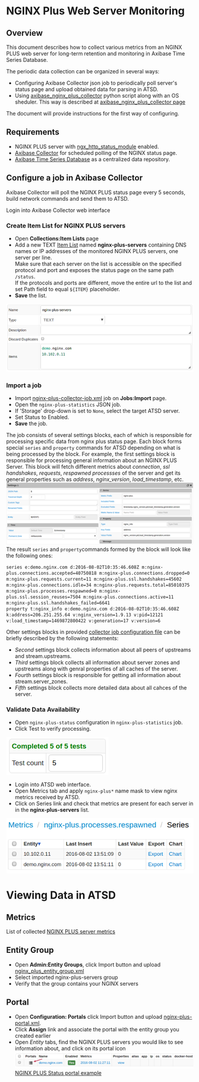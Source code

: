 # NGINX Plus Web Server Monitoring
## Overview

This document describes how to collect various metrics from an NGINX PLUS web server for long-term retention and monitoring in Axibase Time Series Database.

The periodic data collection can be organized in several ways:
* Configuring Axibase Collector json job to periodically poll server's status page and upload obtained data for parsing in ATSD.
* Using [axibase_nginx_plus_collector](https://github.com/axibase/axibase-collector-docs/tree/master/jobs/examples/nginx-plus/axibase-nginx-plus-collector/src) python script along with an OS sheduler. This way is described at [axibase_nginx_plus_collector page](https://github.com/axibase/axibase-collector-docs/tree/master/jobs/examples/nginx-plus/axibase-nginx-plus-collector)

The document will provide instructions for the first way of configuring.
## Requirements
* NGINX PLUS server with [ngx_http_status_module](http://nginx.org/en/docs/http/ngx_http_status_module.html) enabled.
* [Axibase Collector](https://github.com/axibase/axibase-collector-docs/blob/master/README.md) for scheduled polling of the NGINX status page.
* [Axibase Time Series Database](https://github.com/axibase/atsd-docs/blob/master/installation/README.md) as a centralized data repository.

## Configure a job in Axibase Collector
Axibase Collector will poll the NGINX PLUS status page every 5 seconds, build network commands and send them to ATSD.

Login into Axibase Collector web interface
### Create Item List for NGINX PLUS servers
* Open **Collections:Item Lists** page
* Add a new TEXT [Item List](/collections.md) named **nginx-plus-servers** containing DNS names or IP addresses of the monitored NGINX PLUS servers, one server per line. <br>Make sure that each server on the list is accessible on the specified protocol and port and exposes the status page on the same path `/status`. <br>If the protocols and ports are different, move the entire url to the list and set Path field to equal `${ITEM}` placeholder.
* **Save** the list.

![Server list example](./images/ngp_item_list.png)

### Import a job
* Import [nginx-plus-collector-job.xml](./configs/nginx-plus-collector-job.xm) job on **Jobs:Import** page.
* Open the `nginx-plus-statistics` JSON job. 
* If 'Storage' drop-down is set to `None`, select the target ATSD server.
* Set Status to Enabled.
* **Save** the job.

The job consists of several settings blocks, each of which is responsible for processing specific data from nginx plus status page. Each block forms special `series` and `property` commands for ATSD depending on what is being processed by the block. For example, the first settings block is responsible for processing general information about an NGINX PLUS Server. This block will fetch different metrics about *connection*, *ssl handshakes*, *requests*, *respawned processses* of the server and get its general properties such as *address*, *nginx_version*, *load_timestamp*, etc.
![First settings block](./images/ngp_first_settings_block.png)
The result `series` and `property`commands formed by the block will look like the following ones:

```ls
series e:demo.nginx.com d:2016-08-02T10:35:46.608Z m:nginx-plus.connections.accepted=40750818 m:nginx-plus.connections.dropped=0 m:nginx-plus.requests.current=11 m:nginx-plus.ssl.handshakes=45602 m:nginx-plus.connections.idle=34 m:nginx-plus.requests.total=85010375 m:nginx-plus.processes.respawned=0 m:nginx-plus.ssl.session_reuses=7504 m:nginx-plus.connections.active=11 m:nginx-plus.ssl.handshakes_failed=6641
property t:nginx_info e:demo.nginx.com d:2016-08-02T10:35:46.608Z k:address=206.251.255.64 v:nginx_version=1.9.13 v:pid=12121 v:load_timestamp=1469872800422 v:generation=17 v:version=6
```
Other settings blocks in provided [collector job configuration file](./configs/nginx-plus-collector-job.xml) can be briefly described by the following statements:
* *Second* settings block collects information about all peers of upstreams and stream.upstreams.
* *Third* settings block collects all information about server zones and upstreams along with genral properties of all caches of the server.
* *Fourth* settings block is responsible for getting all information about stream.server_zones.
* *Fifth* settings block collects more detailed data about all cahces of the server. 

### Validate Data Availability

* Open `nginx-plus-status` configuration in `nginx-plus-statistics` job.
* Click Test to verify processing.

![NGINX test](./images/ngp_verify_passed.png)
* Login into ATSD web interface.
* Open Metrics tab and apply `nginx-plus*` name mask to view nginx metrics received by ATSD.
* Click on Series link and check that metrics are present for each server in in the **nginx-plus-servers** list.

![NGINX metrics](./images/ngp_verify_metrics.png)

# Viewing Data in ATSD 

## Metrics

List of collected [NGINX PLUS server metrics](./nginx-plus-server-metrics.md)

## Entity Group
* Open **Admin:Entity Groups**, click Import button and upload [nginx_plus_entity_group.xml](./configs/nginx-plus-entity-group.xml)
* Select imported nginx-plus-servers group
* Verify that the group contains your NGINX servers

## Portal
* Open **Configuration: Portals** click Import button and upload [nginx-plus-portal.xml](./configs/nginx-plus-portal.xml).
* Click **Assign** link and associate the portal with the entity group you created earlier
* Open *Entity* tabs, find the NGINX PLUS servers you would like to see information about, and click on its portal icon
![](./images/ngp_portal_selection.png)
[NGINX PLUS Status portal example](http://apps.axibase.com/chartlab/f9637acd/2/)
